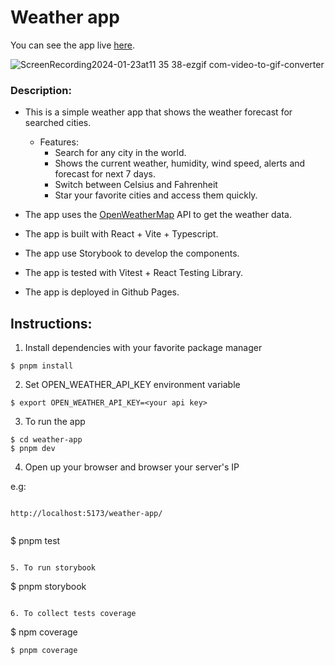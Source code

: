 # Weather app

You can see the app live [here](https://geisweiller.github.io/weather-app/).

![ScreenRecording2024-01-23at11 35 38-ezgif com-video-to-gif-converter](https://github.com/geisweiller/global-components/assets/50842954/eec853ce-3973-4826-9f27-37cd24d3f055)

### Description:

- This is a simple weather app that shows the weather forecast for searched cities.

  - Features:
    - Search for any city in the world.
    - Shows the current weather, humidity, wind speed, alerts and forecast for next 7 days.
    - Switch between Celsius and Fahrenheit
    - Star your favorite cities and access them quickly.

- The app uses the [OpenWeatherMap](https://openweathermap.org/) API to get the weather data.

- The app is built with React + Vite + Typescript.

- The app use Storybook to develop the components.

- The app is tested with Vitest + React Testing Library.

- The app is deployed in Github Pages.

## Instructions:

1. Install dependencies with your favorite package manager

```
$ pnpm install

```

2. Set OPEN_WEATHER_API_KEY environment variable

```
$ export OPEN_WEATHER_API_KEY=<your api key>

```

3. To run the app

```
$ cd weather-app
$ pnpm dev

```

4. Open up your browser and browser your server's IP

e.g:

```

http://localhost:5173/weather-app/


```

$ pnpm test

```

5. To run storybook

```

$ pnpm storybook

```

6. To collect tests coverage

```

$ npm coverage

```
$ pnpm coverage

```
